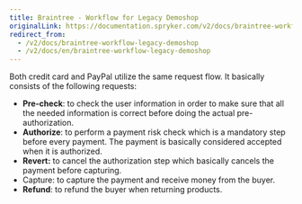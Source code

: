 ```yaml
---
title: Braintree - Workflow for Legacy Demoshop
originalLink: https://documentation.spryker.com/v2/docs/braintree-workflow-legacy-demoshop
redirect_from:
  - /v2/docs/braintree-workflow-legacy-demoshop
  - /v2/docs/en/braintree-workflow-legacy-demoshop
---
```


Both credit card and PayPal utilize the same request flow. It basically consists of the following requests:

* <b>Pre-check</b>: to check the user information in order to make sure that all the needed information is correct before doing the actual pre-authorization.
* <b>Authorize</b>: to perform a payment risk check which is a mandatory step before every payment. The payment is basically considered accepted when it is authorized.
* <b>Revert:</b> to cancel the authorization step which basically cancels the payment before capturing.
* Capture: to capture the payment and receive money from the buyer.
* <b>Refund</b>: to refund the buyer when returning products.

